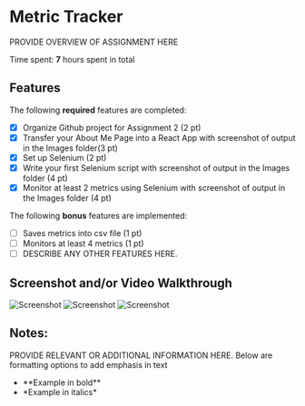 # Metric Tracker

PROVIDE OVERVIEW OF ASSIGNMENT HERE

Time spent: **7** hours spent in total

## Features

The following **required** features are completed:

- [X] Organize Github project for Assignment 2 (2 pt)
- [X] Transfer your About Me Page into a React App with screenshot of output in the Images folder(3 pt)
- [X] Set up Selenium (2 pt)
- [X] Write your first Selenium script with screenshot of output in the Images folder (4 pt)
- [X] Monitor at least 2 metrics using Selenium with screenshot of output in the Images folder (4 pt)

The following **bonus** features are implemented:

- [ ] Saves metrics into csv file (1 pt)
- [ ] Monitors at least 4 metrics (1 pt)
- [ ] DESCRIBE ANY OTHER FEATURES HERE.

## Screenshot and/or Video Walkthrough

<img src="https://i.imgur.com/9Nc3fWz.png" title='Screenshot' width='' alt='Screenshot' />
<img src="https://i.imgur.com/D6BmveC.png" title='Screenshot' width='' alt='Screenshot' />
<img src="https://i.imgur.com/D6BmveC.png" title='Screenshot' width='' alt='Screenshot' />


## Notes:
PROVIDE RELEVANT OR ADDITIONAL INFORMATION HERE. Below are formatting options to add emphasis in text
<ul>
  <li>**Example in bold**</li>
  <li>*Example in italics*</li>
</ul>
